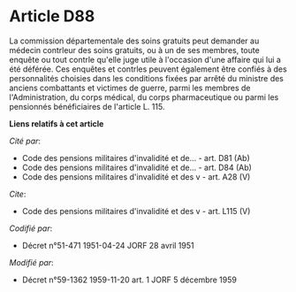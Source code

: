 # Article D88

La commission départementale des soins gratuits peut demander au médecin contr<cb>leur des soins gratuits, ou à un de ses
membres, toute enquête ou tout contr<cb>le qu'elle juge utile à l'occasion d'une affaire qui lui a été déférée. Ces enquêtes
et contr<cb>les peuvent également être confiés à des personnalités choisies dans les conditions fixées par arrêté du ministre
des anciens combattants et victimes de guerre, parmi les membres de l'Administration, du corps médical, du corps
pharmaceutique ou parmi les pensionnés bénéficiaires de l'article L. 115.

</cb></cb></cb>

**Liens relatifs à cet article**

_Cité par_:

  - Code des pensions militaires d'invalidité et de... - art. D81 (Ab)
  - Code des pensions militaires d'invalidité et de... - art. D84 (Ab)
  - Code des pensions militaires d'invalidité et des v - art. A28 (V)

_Cite_:

  - Code des pensions militaires d'invalidité et des v - art. L115 (V)

_Codifié par_:

  - Décret n°51-471 1951-04-24 JORF 28 avril 1951

_Modifié par_:

  - Décret n°59-1362 1959-11-20 art. 1 JORF 5 décembre 1959
